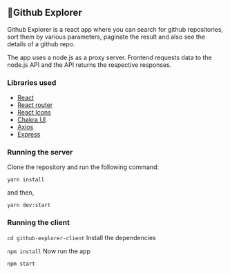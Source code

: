 ## 🚀Github Explorer
Github Explorer is a react app where you can search for github repositories, sort them by various parameters, paginate the result and also see the details
of a github repo.

The app uses a node.js as a proxy server. Frontend requests data to the node.js API and the API returns the respective responses.

### Libraries used
- [React](https://reactjs.org/)
- [React router](https://reactrouter.com/en/main)
- [React Icons](https://react-icons.github.io/react-icons/)
- [Chakra UI](https://chakra-ui.com/)
- [Axios](https://axios-http.com/docs/intro)
- [Express](https://expressjs.com/)

### Running the server
Clone the repository and run the following command:

`yarn install`

and then,

`yarn dev:start`

### Running the client

`cd github-explorer-client`
Install the dependencies

`npm install`
Now run the app

`npm start`
